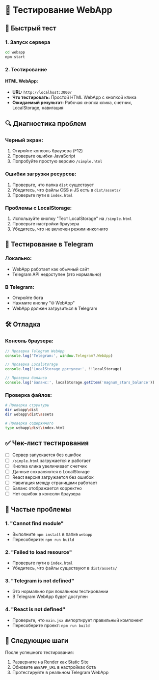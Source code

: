 # 🧪 Тестирование WebApp

## 🚀 Быстрый тест

### 1. Запуск сервера
```bash
cd webapp
npm start
```

### 2. Тестирование

#### **HTML WebApp:**
- **URL:** `http://localhost:3000/`
- **Что тестировать:** Простой HTML WebApp с кнопкой клика
- **Ожидаемый результат:** Рабочая кнопка клика, счетчик, LocalStorage, навигация

## 🔍 Диагностика проблем

### **Черный экран:**
1. Откройте консоль браузера (F12)
2. Проверьте ошибки JavaScript
3. Попробуйте простую версию `/simple.html`

### **Ошибки загрузки ресурсов:**
1. Проверьте, что папка `dist` существует
2. Убедитесь, что файлы CSS и JS есть в `dist/assets/`
3. Проверьте пути в `index.html`

### **Проблемы с LocalStorage:**
1. Используйте кнопку "Тест LocalStorage" на `/simple.html`
2. Проверьте настройки браузера
3. Убедитесь, что не включен режим инкогнито

## 📱 Тестирование в Telegram

### **Локально:**
- WebApp работает как обычный сайт
- Telegram API недоступен (это нормально)

### **В Telegram:**
- Откройте бота
- Нажмите кнопку "🌐 WebApp"
- WebApp должен загрузиться в Telegram

## 🛠 Отладка

### **Консоль браузера:**
```javascript
// Проверка Telegram WebApp
console.log('Telegram:', window.Telegram?.WebApp)

// Проверка LocalStorage
console.log('LocalStorage доступен:', !!localStorage)

// Проверка баланса
console.log('Баланс:', localStorage.getItem('magnum_stars_balance'))
```

### **Проверка файлов:**
```bash
# Проверка структуры
dir webapp\dist
dir webapp\dist\assets

# Проверка содержимого
type webapp\dist\index.html
```

## ✅ Чек-лист тестирования

- [ ] Сервер запускается без ошибок
- [ ] `/simple.html` загружается и работает
- [ ] Кнопка клика увеличивает счетчик
- [ ] Данные сохраняются в LocalStorage
- [ ] React версия загружается без ошибок
- [ ] Навигация между страницами работает
- [ ] Баланс отображается корректно
- [ ] Нет ошибок в консоли браузера

## 🚨 Частые проблемы

### **1. "Cannot find module"**
- Выполните `npm install` в папке `webapp`
- Пересоберите: `npm run build`

### **2. "Failed to load resource"**
- Проверьте пути в `index.html`
- Убедитесь, что файлы существуют в `dist/assets/`

### **3. "Telegram is not defined"**
- Это нормально при локальном тестировании
- В Telegram WebApp будет доступен

### **4. "React is not defined"**
- Проверьте, что `main.jsx` импортирует правильный компонент
- Пересоберите проект: `npm run build`

## 🎯 Следующие шаги

После успешного тестирования:
1. Разверните на Render как Static Site
2. Обновите `WEBAPP_URL` в настройках бота
3. Протестируйте в реальном Telegram WebApp
